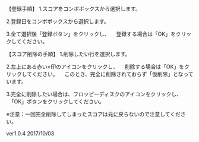 ﻿【登録手順】
1.スコアをコンボボックスから選択します。

2.登録日をコンボボックスから選択します。

3.全て選択後「登録ボタン」をクリックし、
　登録する場合は「OK」をクリックしてください。

【スコア削除の手順】
1.削除したい行を選択します。

2.左上にある赤い×印のアイコンをクリックし、
　削除する場合は「OK」をクリックしてください。
　このとき、完全に削除されておらず「仮削除」となっています。

3.完全に削除したい場合は、フロッピーディスクのアイコンをクリックし、
　「OK」ボタンをクリックしてください。

※注意：一回完全削除してしまったスコアは元に戻らないので注意してください。

ver1.0.4 2017/10/03